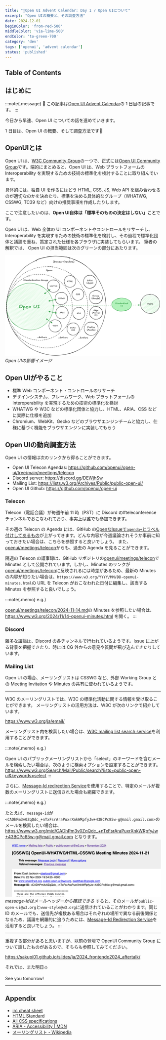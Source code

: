 ```yaml
---
title: "🎄Open UI Advent Calendar: Day 1 / Open UIについて"
excerpt: "Open UIの概要と、その調査方法"
date: 2024-12-01
beginColor: 'from-red-500'
middleColor: 'via-lime-500'
endColor: 'to-green-700'
category: 'dev'
tags: ['openui', 'advent calendar']
status: 'published'
---
```

## Table of Contents

## はじめに

:::note{.message}
🎄 この記事は[Open UI Advent Calendar](https://adventar.org/calendars/10293)の 1 日目の記事です。
:::

今日から早速、Open UI についての話を進めていきます。

1 日目は、Open UI の概要、そして調査方法です🧤

## OpenUIとは

Open UI は、[W3C Community Group](https://www.w3.org/groups/cg/)の一つで、正式には[Open UI Community Group](https://www.w3.org/groups/cg/)です。端的にまとめると、Open UI は、Web プラットフォームの Interoperability を実現するための技術の標準化を検討することに取り組んでいます。

具体的には、独自 UI を作るにはどう HTML, CSS, JS, Web API を組み合わせるのが適切なのかを決めたり、標準を決める具体的なグループ（WHATWG, CSSWG, TC39 など）向けの推奨事項を作成したりします。

ここで注意したいのは、**Open UI自体は「標準そのものの決定はしない」こと**です。

Open UI は、Web 全体の UI コンポーネントやコントロールをリサーチし、Interoperability を実現するための技術の標準化を検討し、その過程で標準化団体と議論を重ね、策定された仕様を各ブラウザに実装してもらいます。
筆者の解釈では、 Open UI の担当範囲は次のグリーンの部分にあたります。

![Open UIの影響イメージ](../../../../assets/images/effect-open-ui.png)
*Open UIの影響イメージ*

## Open UIがやること

- 標準 Web コンポーネント・コントロールのリサーチ
- デザインシステム、フレームワーク、Web プラットフォームの Interoperability を実現するための技術の標準化を検討
- WHATWG や W3C などの標準化団体と協力し、HTML、ARIA、CSS などに実際に仕様を追加
- Chromium、WebKit、Gecko などのブラウザエンジンチームと協力し、仕様に基づく機能をブラウザエンジンに実装してもらう

## Open UIの動向調査方法

Open UI の情報は次のリンクから得ることができます。

- Open UI Telecon Agendas: <https://github.com/openui/open-ui/tree/main/meetings/telecon>
- Discord server: <https://discord.gg/DEWjhSw>
- Mailing List: <https://lists.w3.org/Archives/Public/public-open-ui/>
- Open UI Github: <https://github.com/openui/open-ui>

### Telecon

Telecon（電話会議）が毎週午前 11 時（PST）に Discord の#teleconference チャンネルでおこなわれており、事実上は誰でも参加できます。

その週の Telecon の Agenda には、GitHub の[OpenなIssueで`agenda+`とラベル付けしてあるもの](https://github.com/openui/open-ui/issues?q=is%3Aopen+is%3Aissue+label%3Aagenda%2B)が上がってきます。どんな内容が今週議論されそうか事前に知っておきたい場合は、こちらを参照すると良いでしょう。
また、[openui/meetings/telecon](https://github.com/openui/open-ui/tree/main/meetings/telecon)からも、過去の Agenda を見ることができます。

隔週の Telecon の議事録は、GitHub リポジトリの[openui/meetings/telecon](https://github.com/openui/open-ui/tree/main/meetings/telecon)で Minutes として公開されています。しかし、Minutes のリンクが[openui/meetings/telecon](https://github.com/openui/open-ui/tree/main/meetings/telecon)に反映されるには時差があるため、最新の Minutes の内容が知りたい場合は、`https://www.w3.org/YYYY/MM/DD-openui-minutes.html`の URL を Telecon がおこなわれた日付に編集し、該当する Minutes を参照すると良いでしょう。

:::note{.memo}
e.g.）

[openui/meetings/telecon/2024-11-14.md](https://github.com/openui/open-ui/blob/main/meetings/telecon/2024-11-14.md)の Minutes を参照したい場合は、<https://www.w3.org/2024/11/14-openui-minutes.html> を開く。
:::

### Discord

雑多な議論は、Discord の各チャンネルで行われているようです。Issue に上がる背景を把握できたり、時には CG 外からの意見や質問が飛び込んできたりしています。

### Mailing List

Open UI の場合、メーリングリストは CSSWG など、外部 Working Group との Meeting Invitation や Minutes の共有に使われているようです。

***

W3C のメーリングリストでは、W3C の標準化活動に関する情報を受け取ることができます。
メーリングリストの活用方法は、W3C が次のリンクで紹介しています。

<https://www.w3.org/ja/email/>

メーリングリスト内を検索したい場合は、[W3C mailing list search service](https://www.w3.org/Search/Mail/Public/search)を利用することができます。

:::note{.memo}
e.g.）

Open UI のパブリックメーリングリストから「select」のキーワードを含むメールを検索したい場合は、次のように検索オプションを設定することができます。
<https://www.w3.org/Search/Mail/Public/search?lists=public-open-ui&keywords=select>
:::

さらに、[Message-Id redirection Service](https://www.w3.org/mid/)を使用することで、特定のメールが複数のメーリングリストに送信された場合も網羅できます。

:::note{.memo}
e.g.）

たとえば、`message-id`が`<CADhPm3v0ZqQdc_+nTxFsrAraPuxrXnkWRpfyJw+43BCPc85w-g@mail.gmail.com>`のメールを検索したい場合は、<https://www.w3.org/mid/CADhPm3v0ZqQdc_+nTxFsrAraPuxrXnkWRpfyJw+43BCPc85w-g@mail.gmail.com> となります。
![message-idはメールヘッダーから確認できる](../../../../assets/images/message-id.png)
*message-idはメールヘッダーから確認できる*
すると、そのメールが`public-open-ui@w3.org`と`www-style@w3.org`に送信されていることがわかります。同じ ID のメールでも、送信先が複数ある場合はそれぞれの場所で異なる前後関係となるため、議論を網羅的に追うためには、[Message-Id Redirection Service](https://www.w3.org/mid/)を活用すると良いでしょう。
:::

***

重複する部分があると思いますが、以前の登壇で OpenUI Community Group について話したものがあるので、そちらも参照してみてください。

<https://sakupi01.github.io/slides/ja/2024_frontendo2024_aftertalk/>

それでは、また明日⛄

See you tomorrow!

***

## Appendix

- [irc cheat sheet](https://gist.github.com/xero/2d6e4b061b4ecbeb9f99)
- [HTML Standard](https://html.spec.whatwg.org/multipage/)
- [All CSS specifications](https://www.w3.org/Style/CSS/specs.en.html)
- [ARIA - Accessibility | MDN](https://developer.mozilla.org/en-US/docs/Web/Accessibility/ARIA#standardization_efforts)
- [メーリングリスト - Wikipedia](https://ja.wikipedia.org/wiki/%E3%83%A1%E3%83%BC%E3%83%AA%E3%83%B3%E3%82%B0%E3%83%AA%E3%82%B9%E3%83%88)
